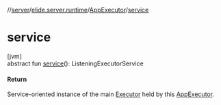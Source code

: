 //[server](../../../index.md)/[elide.server.runtime](../index.md)/[AppExecutor](index.md)/[service](service.md)

# service

[jvm]\
abstract fun [service](service.md)(): ListeningExecutorService

#### Return

Service-oriented instance of the main [Executor](https://docs.oracle.com/javase/8/docs/api/java/util/concurrent/Executor.html) held by this [AppExecutor](index.md).
